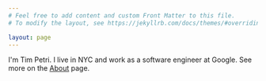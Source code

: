 ```yaml
---
# Feel free to add content and custom Front Matter to this file.
# To modify the layout, see https://jekyllrb.com/docs/themes/#overriding-theme-defaults

layout: page
---
```


I'm Tim Petri. I live in NYC and work as a software engineer at Google. See more on the <a href="/about">About</a> page.

